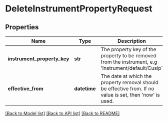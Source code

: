 # DeleteInstrumentPropertyRequest

## Properties
Name | Type | Description | Notes
------------ | ------------- | ------------- | -------------
**instrument_property_key** | **str** | The property key of the property to be removed from the instrument, e.g &#39;Instrument/default/Cusip&#x60; | [optional] 
**effective_from** | **datetime** | The date at which the property removal should be effective from. If no value is set, then &#39;now&#39; is used. | [optional] 

[[Back to Model list]](../README.md#documentation-for-models) [[Back to API list]](../README.md#documentation-for-api-endpoints) [[Back to README]](../README.md)



